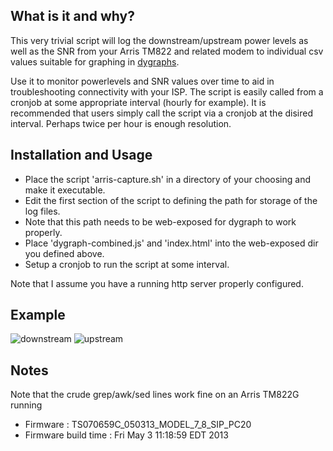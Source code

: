 ## What is it and why?
This very trivial script will log the downstream/upstream power levels as well as the SNR from your Arris TM822 and related modem to individual csv values suitable for graphing in [dygraphs](http://github.com/danvk/dygraphs).

Use it to monitor powerlevels and SNR values over time to aid in troubleshooting connectivity with your ISP. The script is easily called from a cronjob at some appropriate interval (hourly for example). It is recommended that users simply call the script via a cronjob at the disired interval. Perhaps twice per hour is enough resolution.

## Installation and Usage
* Place the script 'arris-capture.sh' in a directory of your choosing and make it executable.
* Edit the first section of the script to defining the path for storage of the log files.
* Note that this path needs to be web-exposed for dygraph to work properly.
* Place 'dygraph-combined.js' and 'index.html' into the web-exposed dir you defined above.
* Setup a cronjob to run the script at some interval.

Note that I assume you have a running http server properly configured.

## Example
![downstream](http://s19.postimg.org/ipxbyyr8z/downstream.png)
![upstream](http://s19.postimg.org/7euoalkdv/upstream.png)

## Notes
Note that the crude grep/awk/sed lines work fine on an Arris TM822G running
* Firmware            : TS070659C_050313_MODEL_7_8_SIP_PC20
* Firmware build time : Fri May 3 11:18:59 EDT 2013
